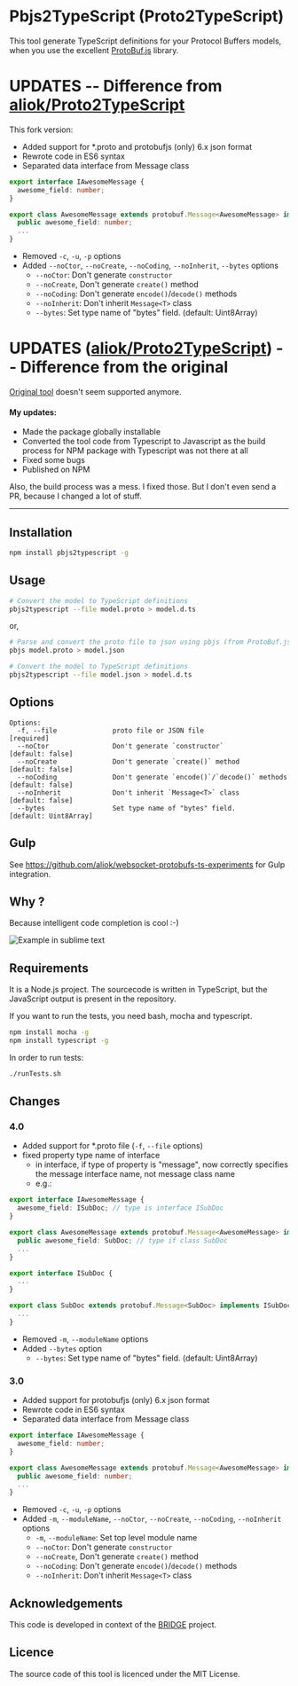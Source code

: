 Pbjs2TypeScript (Proto2TypeScript)
================

This tool generate TypeScript definitions for your Protocol Buffers models, when you use the excellent [ProtoBuf.js](https://github.com/dcodeIO/ProtoBuf.js/) library.

UPDATES -- Difference from [aliok/Proto2TypeScript](https://github.com/aliok/Proto2TypeScript)
================

This fork version:
* Added support for *.proto and protobufjs (only) 6.x json format
* Rewrote code in ES6 syntax
* Separated data interface from Message class
```typescript
export interface IAwesomeMessage {
  awesome_field: number;
}

export class AwesomeMessage extends protobuf.Message<AwesomeMessage> implements IAwesomeMessage {
  public awesome_field: number;
  ...
}
```
* Removed `-c`, `-u`, `-p` options
* Added `--noCtor`, `--noCreate`, `--noCoding`, `--noInherit`, `--bytes` options
  * `--noCtor`: Don't generate `constructor`
  * `--noCreate`, Don't generate `create()` method
  * `--noCoding`: Don't generate `encode()`/`decode()` methods
  * `--noInherit`: Don't inherit `Message<T>` class
  * `--bytes`: Set type name of "bytes" field. (default: Uint8Array)


UPDATES ([aliok/Proto2TypeScript](https://github.com/aliok/Proto2TypeScript)) -- Difference from the original
================
[Original tool](https://github.com/SINTEF-9012/Proto2TypeScript) doesn't seem supported anymore.

#### My updates:
* Made the package globally installable
* Converted the tool code from Typescript to Javascript as the build process for NPM package with Typescript
  was not there at all
* Fixed some bugs
* Published on NPM

Also, the build process was a mess. I fixed those. But I don't even send a PR, because I changed a lot of stuff.

----
## Installation
```sh
npm install pbjs2typescript -g
```

## Usage
```sh
# Convert the model to TypeScript definitions
pbjs2typescript --file model.proto > model.d.ts
```
or,
```sh
# Parse and convert the proto file to json using pbjs (from ProtoBuf.js)
pbjs model.proto > model.json

# Convert the model to TypeScript definitions
pbjs2typescript --file model.json > model.d.ts
```

## Options
```
Options:
  -f, --file              proto file or JSON file                             [required]
  --noCtor                Don't generate `constructor`                        [default: false]
  --noCreate              Don't generate `create()` method                    [default: false]
  --noCoding              Don't generate `encode()`/`decode()` methods        [default: false]
  --noInherit             Don't inherit `Message<T>` class                    [default: false]
  --bytes                 Set type name of "bytes" field.                     [default: Uint8Array]
```

## Gulp
See <https://github.com/aliok/websocket-protobufs-ts-experiments> for Gulp integration.

## Why ?

Because intelligent code completion is cool :-)

![](http://i.imgur.com/evVnEM5.png "Example in sublime text")

## Requirements

It is a Node.js project. The sourcecode is written in TypeScript, but the JavaScript output is present in the repository.

If you want to run the tests, you need bash, mocha and typescript.

```sh
npm install mocha -g
npm install typescript -g
```

In order to run tests:

```sh
./runTests.sh
```

## Changes
### 4.0
* Added support for *.proto file (`-f`, `--file` options)
* fixed property type name of interface
  * in interface, if type of property is "message", now correctly specifies the message interface name, not message class name
  * e.g.:
```typescript
export interface IAwesomeMessage {
  awesome_field: ISubDoc; // type is interface ISubDoc
}

export class AwesomeMessage extends protobuf.Message<AwesomeMessage> implements IAwesomeMessage {
  public awesome_field: SubDoc; // type if class SubDoc
  ...
}

export interface ISubDoc {
  ...
}

export class SubDoc extends protobuf.Message<SubDoc> implements ISubDoc {
  ...
}
```
* Removed `-m`, `--moduleName` options
* Added `--bytes` option
  * `--bytes`: Set type name of "bytes" field. (default: Uint8Array)


### 3.0
* Added support for protobufjs (only) 6.x json format
* Rewrote code in ES6 syntax
* Separated data interface from Message class
```typescript
export interface IAwesomeMessage {
  awesome_field: number;
}

export class AwesomeMessage extends protobuf.Message<AwesomeMessage> implements IAwesomeMessage {
  public awesome_field: number;
  ...
}
```
* Removed `-c`, `-u`, `-p` options
* Added `-m`, `--moduleName`, `--noCtor`, `--noCreate`, `--noCoding`, `--noInherit` options
  * `-m`, `--moduleName`: Set top level module name
  * `--noCtor`: Don't generate `constructor`
  * `--noCreate`, Don't generate `create()` method
  * `--noCoding`: Don't generate `encode()`/`decode()` methods
  * `--noInherit`: Don't inherit `Message<T>` class

## Acknowledgements

This code is developed in context of the [BRIDGE](http://www.bridgeproject.eu/en) project.

## Licence

The source code of this tool is licenced under the MIT License.
